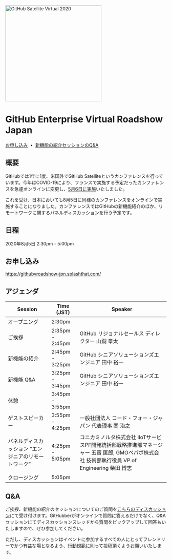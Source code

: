 <img src="https://user-images.githubusercontent.com/20879614/79027009-74be3500-7b3f-11ea-8555-bbafe6e98f14.png" width="300" alt="GitHub Satellite Virtual 2020">

# GitHub Enterprise Virtual Roadshow Japan

[お申し込み](https://githubvroadshow-jpn.splashthat.com/)
&nbsp;•&nbsp;
[新機能の紹介セッションのQ&A](https://githubvroadshow-jpn.splashthat.com/)

## 概要

GitHubでは1年に1度、米国外でGitHub Satelliteというカンファレンスを行っています。今年はCOVID-19により、フランスで実施する予定だったカンファレンスを急遽オンラインに変更し、[5月6日に実施](https://bit.ly/2z7rgZ4)いたしました。

これを受け、日本においても8月5日に同様のカンファレンスをオンラインで実施することになりました。カンファレンスではGitHubの新機能紹介のほか、リモートワークに関するパネルディスカッションを行う予定です。

## 日程

2020年8月5日 2:30pm - 5:00pm

## お申し込み

https://githubvroadshow-jpn.splashthat.com/

## アジェンダ

| Session  | Time (JST) | Speaker  |
|---|---|---|
| オープニング  | 2:30pm | |
| ご挨拶  | 2:35pm - 2:45pm | GitHub リジョナルセールス ディレクター 山銅 章太 | 
| 新機能の紹介 | 2:45pm - 3:25pm | GitHub シニアソリューションズエンジニア 田中 裕一 |
| 新機能 Q&A | 3:25pm - 3:45pm | GitHub シニアソリューションズエンジニア 田中 裕一 |
| 休憩 | 3:45pm - 3:55pm | |
| ゲストスピーカー | 3:55pm - 4:25pm | 一般社団法人 コード・フォー・ジャパン 代表理事 関 治之 |
| パネルディスカッション ”エンジニアのリモートワーク” | 4:25pm - 5:05pm | コニカミノルタ株式会社 IIoTサービスPF開発統括部戦略推進部マネージャー 五寳 匡郎, GMOペパボ株式会社 技術部執行役員 VP of Engineering 柴田 博志 |
| クロージング | 5:05pm | |


## Q&A

ご挨拶、新機能の紹介のセッションについてのご質問を[こちらのディスカッション](https://github.com/githubevents/JapanMeetup/discussions/2)にて受け付けます。GitHubberがオンラインで質問に答えるだけでなく、Q&Aセッションにてディスカッションスレッドから質問をピックアップして回答もいたしますので、ぜひ参加してください。

ただし、ディスカッションはイベントに参加するすべての人にとってフレンドリーでかつ有益な場となるよう、[行動規範](https://github.com/githubevents/JapanMeetup/blob/master/CODE_OF_CONDUCT.md)に則って投稿頂くようお願いいたします。
